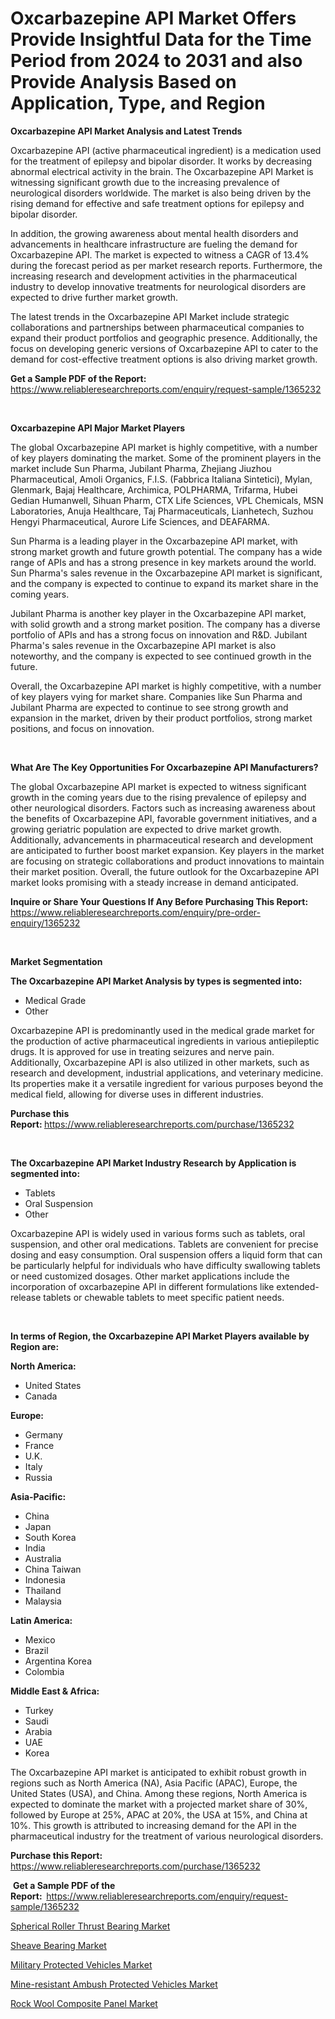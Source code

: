 <p><h1>Oxcarbazepine API Market Offers Provide Insightful Data for the Time Period from 2024 to 2031 and also Provide Analysis Based on Application, Type, and Region</h1></p><p><strong>Oxcarbazepine API Market Analysis and Latest Trends</strong></p>
<p><p>Oxcarbazepine API (active pharmaceutical ingredient) is a medication used for the treatment of epilepsy and bipolar disorder. It works by decreasing abnormal electrical activity in the brain. The Oxcarbazepine API Market is witnessing significant growth due to the increasing prevalence of neurological disorders worldwide. The market is also being driven by the rising demand for effective and safe treatment options for epilepsy and bipolar disorder.</p><p>In addition, the growing awareness about mental health disorders and advancements in healthcare infrastructure are fueling the demand for Oxcarbazepine API. The market is expected to witness a CAGR of 13.4% during the forecast period as per market research reports. Furthermore, the increasing research and development activities in the pharmaceutical industry to develop innovative treatments for neurological disorders are expected to drive further market growth.</p><p>The latest trends in the Oxcarbazepine API Market include strategic collaborations and partnerships between pharmaceutical companies to expand their product portfolios and geographic presence. Additionally, the focus on developing generic versions of Oxcarbazepine API to cater to the demand for cost-effective treatment options is also driving market growth.</p></p>
<p><strong>Get a Sample PDF of the Report:&nbsp;</strong> <a href="https://www.reliableresearchreports.com/enquiry/request-sample/1365232">https://www.reliableresearchreports.com/enquiry/request-sample/1365232</a></p>
<p>&nbsp;</p>
<p><strong>Oxcarbazepine API Major Market Players</strong></p>
<p><p>The global Oxcarbazepine API market is highly competitive, with a number of key players dominating the market. Some of the prominent players in the market include Sun Pharma, Jubilant Pharma, Zhejiang Jiuzhou Pharmaceutical, Amoli Organics, F.I.S. (Fabbrica Italiana Sintetici), Mylan, Glenmark, Bajaj Healthcare, Archimica, POLPHARMA, Trifarma, Hubei Gedian Humanwell, Sihuan Pharm, CTX Life Sciences, VPL Chemicals, MSN Laboratories, Anuja Healthcare, Taj Pharmaceuticals, Lianhetech, Suzhou Hengyi Pharmaceutical, Aurore Life Sciences, and DEAFARMA.</p><p>Sun Pharma is a leading player in the Oxcarbazepine API market, with strong market growth and future growth potential. The company has a wide range of APIs and has a strong presence in key markets around the world. Sun Pharma's sales revenue in the Oxcarbazepine API market is significant, and the company is expected to continue to expand its market share in the coming years.</p><p>Jubilant Pharma is another key player in the Oxcarbazepine API market, with solid growth and a strong market position. The company has a diverse portfolio of APIs and has a strong focus on innovation and R&D. Jubilant Pharma's sales revenue in the Oxcarbazepine API market is also noteworthy, and the company is expected to see continued growth in the future.</p><p>Overall, the Oxcarbazepine API market is highly competitive, with a number of key players vying for market share. Companies like Sun Pharma and Jubilant Pharma are expected to continue to see strong growth and expansion in the market, driven by their product portfolios, strong market positions, and focus on innovation.</p></p>
<p>&nbsp;</p>
<p><strong>What Are The Key Opportunities For Oxcarbazepine API Manufacturers?</strong></p>
<p><p>The global Oxcarbazepine API market is expected to witness significant growth in the coming years due to the rising prevalence of epilepsy and other neurological disorders. Factors such as increasing awareness about the benefits of Oxcarbazepine API, favorable government initiatives, and a growing geriatric population are expected to drive market growth. Additionally, advancements in pharmaceutical research and development are anticipated to further boost market expansion. Key players in the market are focusing on strategic collaborations and product innovations to maintain their market position. Overall, the future outlook for the Oxcarbazepine API market looks promising with a steady increase in demand anticipated.</p></p>
<p><strong>Inquire or Share Your Questions If Any Before Purchasing This Report:</strong> <a href="https://www.reliableresearchreports.com/enquiry/pre-order-enquiry/1365232">https://www.reliableresearchreports.com/enquiry/pre-order-enquiry/1365232</a></p>
<p>&nbsp;</p>
<p><strong>Market Segmentation</strong></p>
<p><strong>The Oxcarbazepine API Market Analysis by types is segmented into:</strong></p>
<p><ul><li>Medical Grade</li><li>Other</li></ul></p>
<p><p>Oxcarbazepine API is predominantly used in the medical grade market for the production of active pharmaceutical ingredients in various antiepileptic drugs. It is approved for use in treating seizures and nerve pain. Additionally, Oxcarbazepine API is also utilized in other markets, such as research and development, industrial applications, and veterinary medicine. Its properties make it a versatile ingredient for various purposes beyond the medical field, allowing for diverse uses in different industries.</p></p>
<p><strong>Purchase this Report:&nbsp;</strong><a href="https://www.reliableresearchreports.com/purchase/1365232">https://www.reliableresearchreports.com/purchase/1365232</a></p>
<p>&nbsp;</p>
<p><strong>The Oxcarbazepine API Market Industry Research by Application is segmented into:</strong></p>
<p><ul><li>Tablets</li><li>Oral Suspension</li><li>Other</li></ul></p>
<p><p>Oxcarbazepine API is widely used in various forms such as tablets, oral suspension, and other oral medications. Tablets are convenient for precise dosing and easy consumption. Oral suspension offers a liquid form that can be particularly helpful for individuals who have difficulty swallowing tablets or need customized dosages. Other market applications include the incorporation of oxcarbazepine API in different formulations like extended-release tablets or chewable tablets to meet specific patient needs.</p></p>
<p>&nbsp;</p>
<p><strong>In terms of Region, the Oxcarbazepine API Market Players available by Region are:</strong></p>
<p>
    <p> <strong> North America: </strong>
        <ul>
            <li>United States</li>
            <li>Canada</li>
        </ul>
        </p> 
    <p> <strong> Europe: </strong>
        <ul>
            <li>Germany</li>
            <li>France</li>
            <li>U.K.</li>
            <li>Italy</li>
            <li>Russia</li>
        </ul>
        </p> 
    <p> <strong> Asia-Pacific: </strong>
        <ul>
            <li>China</li>
            <li>Japan</li>
            <li>South Korea</li>
            <li>India</li>
            <li>Australia</li>
            <li>China Taiwan</li>
            <li>Indonesia</li>
            <li>Thailand</li>
            <li>Malaysia</li>
        </ul>
        </p> 
    <p> <strong> Latin America: </strong>
        <ul>
            <li>Mexico</li>
            <li>Brazil</li>
            <li>Argentina Korea</li>
            <li>Colombia</li>
        </ul>
        </p> 
    <p> <strong> Middle East & Africa: </strong>
        <ul>
            <li>Turkey</li>
            <li>Saudi</li>
            <li>Arabia</li>
            <li>UAE</li>
            <li>Korea</li>
        </ul>
    </p>
    </p>
<p><p>The Oxcarbazepine API market is anticipated to exhibit robust growth in regions such as North America (NA), Asia Pacific (APAC), Europe, the United States (USA), and China. Among these regions, North America is expected to dominate the market with a projected market share of 30%, followed by Europe at 25%, APAC at 20%, the USA at 15%, and China at 10%. This growth is attributed to increasing demand for the API in the pharmaceutical industry for the treatment of various neurological disorders.</p></p>
<p><strong>Purchase this Report: </strong><a href="https://www.reliableresearchreports.com/purchase/1365232">https://www.reliableresearchreports.com/purchase/1365232</a></p>
<p>&nbsp;<strong>Get a Sample PDF of the Report:&nbsp;&nbsp;</strong><a href="https://www.reliableresearchreports.com/enquiry/request-sample/1365232">https://www.reliableresearchreports.com/enquiry/request-sample/1365232</a></p>
<p><strong></strong></p>
<p><p><a href="https://github.com/PeterParrish5/Market-Research-Report-List-3/blob/main/spherical-roller-thrust-bearing-market.md">Spherical Roller Thrust Bearing Market</a></p><p><a href="https://github.com/aliciawhite5576/Market-Research-Report-List-3/blob/main/sheave-bearing-market.md">Sheave Bearing Market</a></p><p><a href="https://issuu.com/reportprime-2/docs/military-protected-vehicles-market-size-2030.pptx">Military Protected Vehicles Market</a></p><p><a href="https://issuu.com/reportprime-2/docs/mine-resistant-ambush-protected-vehicles-market-si">Mine-resistant Ambush Protected Vehicles Market</a></p><p><a href="https://github.com/laholand/Market-Research-Report-List-1/blob/main/rock-wool-composite-panel-market.md">Rock Wool Composite Panel Market</a></p></p>